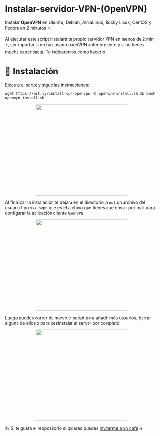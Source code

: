 # Instalar-servidor-VPN-(OpenVPN)
Instalar **OpenVPN** en Ubuntu, Debian, AlmaLinux, Rocky Linux, CentOS y Fedora en 2 minutos ⚡.

Al ejecutar este script instalará tu propio servidor VPN en menos de 2 min ⚡, sin  importar si no haz usado openVPN anteriormente y si no tienes mucha experiencia. Te indicaremos como hacerlo.

# 🔧 Instalación

Ejecuta el script y sigue las instrucciones: 

```
wget https://bit.ly/install-vpn-openvpn -O openvpn-install.sh && bash openvpn-install.sh
```

<p align="center">
  <img width="300" src="https://i.imgur.com/CV0474V.png">
</p>

Al finalizar la instalación te dejara en el directorio ```/root``` un archivo del usuario tipo  ```xxx.ovpn``` que es el archivo que tienes que enviar por mail para configurar la aplicación cliente ```OpenVPN```.

<p align="center">
  <img width="300" src="https://i.imgur.com/lTA4Sk0.png">
</p>

Luego puedes correr de nuevo el script para añadir más usuarios, borrar alguno de ellos o para desinstalar el server por completo.

<p align="center">
  <img width="300" src="https://i.imgur.com/szgofzy.png">
</p>

 👍 Si te gusta el reopositorio si quieres puedes [invitarme a un café](https://www.buymeacoffee.com/sead) ☕ 

